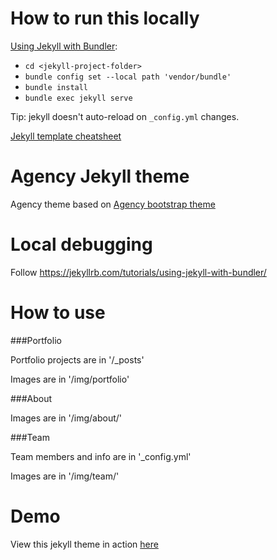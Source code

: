 How to run this locally
=======================

[Using Jekyll with Bundler](https://jekyllrb.com/tutorials/using-jekyll-with-bundler/):
* `cd <jekyll-project-folder>`
* `bundle config set --local path 'vendor/bundle'`
* `bundle install`
* `bundle exec jekyll serve`

Tip: jekyll doesn't auto-reload on `_config.yml` changes.

[Jekyll template cheatsheet](https://gist.github.com/JJediny/a466eed62cee30ad45e2)

Agency Jekyll theme
====================

Agency theme based on [Agency bootstrap theme ](https://startbootstrap.com/template-overviews/agency/)

# Local debugging

Follow https://jekyllrb.com/tutorials/using-jekyll-with-bundler/

# How to use

###Portfolio

Portfolio projects are in '/_posts'

Images are in '/img/portfolio'

###About

Images are in '/img/about/'

###Team

Team members and info are in '_config.yml'

Images are in '/img/team/'


# Demo

View this jekyll theme in action [here](https://y7kim.github.io/agency-jekyll-theme)
